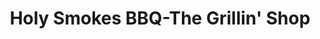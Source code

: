 ---
title: "Holy Smokes BBQ-The Grillin' Shop"
url: /centennial/holy-smokes-bbq-the-grillin-shop/
shop: Haushaltsgeräte
---